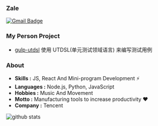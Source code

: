 ### Zale 
[![Gmail Badge](https://img.shields.io/badge/-zaleguo@gmail.com-c14438?style=flat-square&logo=Gmail&logoColor=white&link=mailto:zaleguo@gmail.com)](mailto:zaleguo@gmail.com)

### My Person Project

- [gulp-utdsl](https://github.com/zaleGZL/gulp-utdsl) 使用 UTDSL(单元测试领域语言) 来编写测试用例

### About

-  **Skills :** JS, React And Mini-program Development :zap:
-  **Languages :** Node.js, Python, JavaScript
-  **Hobbies :** Music And Movement
-  **Motto :** Manufacturing tools to increase productivity :heart: 
-  **Company :** Tencent


![github stats](https://github-readme-stats.vercel.app/api?username=zaleGZL&show_icons=true)


